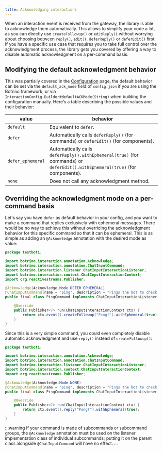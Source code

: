 ```yaml
---
title: Acknowledging interactions
---
```


When an interaction event is received from the gateway, the library is able to acknowledge them automatically. This allows to simplify your code a lot, as you can directly use `createFollowup()` or `editReply()` without worrying about choosing between `reply()`,  `edit()`, `deferReply()` or `deferEdit()` first. If you have a specific use case that requires you to take full control over the acknowledgment process, the library gets you covered by offering a way to disable automatic acknowledgment on a per-command basis.

## Modifying the default acknowledgment behavior

This was partially covered in the [Configuration](configuration.md) page, the default behavior can be set via the `default_ack_mode` field of `config.json` if you are using the Botrino framework, or via `InteractionConfig.Builder#defaultACKMode(String)` when building the configuration manually. Here's a table describing the possible values and their behavior:

| value | behavior |
|---|---|
| `default` | Equivalent to `defer`. |
| `defer` | Automatically calls `deferReply()` (for commands) or `deferEdit()` (for components). |
| `defer_ephemeral` | Automatically calls `deferReply().withEphemeral(true)` (for commands) or `deferEdit().withEphemeral(true)` (for components). |
| `none` | Does not call any acknowledgment method. |

## Overriding the acknowledgment mode on a per-command basis

Let's say you have `defer` as default behavior in your config, and you want to make a command that replies exclusively with ephemeral messages. There would be no way to achieve this without overriding the acknowledgment behavior for this specific command so that it can be ephemeral. This is as simple as adding an `@Acknowledge` annotation with the desired mode as value:

```java {9}
package testbot1;

import botrino.interaction.annotation.Acknowledge;
import botrino.interaction.annotation.ChatInputCommand;
import botrino.interaction.listener.ChatInputInteractionListener;
import botrino.interaction.context.ChatInputInteractionContext;
import org.reactivestreams.Publisher;

@Acknowledge(Acknowledge.Mode.DEFER_EPHEMERAL)
@ChatInputCommand(name = "ping", description = "Pings the bot to check if it is alive.")
public final class PingCommand implements ChatInputInteractionListener {

    @Override
    public Publisher<?> run(ChatInputInteractionContext ctx) {
        return ctx.event().createFollowup("Pong!").withEphemeral(true);
    }
}
```

Since this is a very simple command, you could even completely disable automatic acknowledgment and use `reply()` instead of `createFollowup()`:

```java
package testbot1;

import botrino.interaction.annotation.Acknowledge;
import botrino.interaction.annotation.ChatInputCommand;
import botrino.interaction.listener.ChatInputInteractionListener;
import botrino.interaction.context.ChatInputInteractionContext;
import org.reactivestreams.Publisher;

@Acknowledge(Acknowledge.Mode.NONE)
@ChatInputCommand(name = "ping", description = "Pings the bot to check if it is alive.")
public final class PingCommand implements ChatInputInteractionListener {

    @Override
    public Publisher<?> run(ChatInputInteractionContext ctx) {
        return ctx.event().reply("Pong!").withEphemeral(true);
    }
}
```

:::warning
If your command is made of subcommands or subcommand groups, the `@Acknowledge` annotation must be used on the listener implementation class of individual subcommands; putting it on the parent class alongside `@ChatInputCommand` will have no effect.
:::